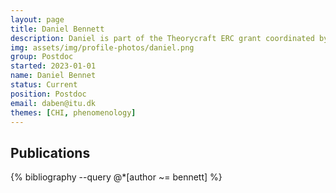```yaml
---
layout: page
title: Daniel Bennett
description: Daniel is part of the Theorycraft ERC grant coordinated by Elisa Mekler. His research focuses on cognitive scientific approaches in HCI.
img: assets/img/profile-photos/daniel.png
group: Postdoc
started: 2023-01-01
name: Daniel Bennet
status: Current
position: Postdoc
email: daben@itu.dk
themes: [CHI, phenomenology]
---
```

Publications
----------
<div class="publications">
  {% bibliography --query @*[author ~= bennett] %}
</div>

